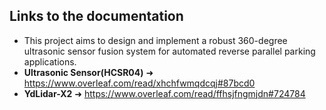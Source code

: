## Links to the documentation
- This project aims to design and implement a robust 360-degree ultrasonic sensor fusion system for automated reverse parallel parking applications.
- **Ultrasonic Sensor(HCSR04)** 
  ➜ https://www.overleaf.com/read/xhchfwmqdcqj#87bcd0
- **YdLidar-X2** 
  ➜ https://www.overleaf.com/read/ffhsjfngmjdn#724784
